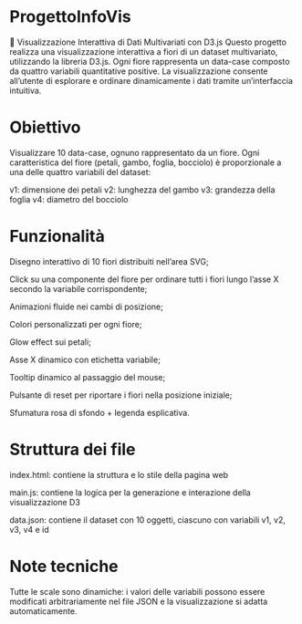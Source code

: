# ProgettoInfoVis
🌸 Visualizzazione Interattiva di Dati Multivariati con D3.js
Questo progetto realizza una visualizzazione interattiva a fiori di un dataset multivariato, utilizzando la libreria D3.js. Ogni fiore rappresenta un data-case composto da quattro variabili quantitative positive. La visualizzazione consente all’utente di esplorare e ordinare dinamicamente i dati tramite un’interfaccia intuitiva.

# Obiettivo
Visualizzare 10 data-case, ognuno rappresentato da un fiore. Ogni caratteristica del fiore (petali, gambo, foglia, bocciolo) è proporzionale a una delle quattro variabili del dataset:

v1: dimensione dei petali
v2: lunghezza del gambo
v3: grandezza della foglia
v4: diametro del bocciolo

# Funzionalità
Disegno interattivo di 10 fiori distribuiti nell’area SVG;

Click su una componente del fiore per ordinare tutti i fiori lungo l’asse X secondo la variabile corrispondente;

Animazioni fluide nei cambi di posizione;

Colori personalizzati per ogni fiore;

Glow effect sui petali;

Asse X dinamico con etichetta variabile;

Tooltip dinamico al passaggio del mouse;

Pulsante di reset per riportare i fiori nella posizione iniziale;

Sfumatura rosa di sfondo + legenda esplicativa.

# Struttura dei file
index.html: contiene la struttura e lo stile della pagina web

main.js: contiene la logica per la generazione e interazione della visualizzazione D3

data.json: contiene il dataset con 10 oggetti, ciascuno con variabili v1, v2, v3, v4 e id


# Note tecniche
Tutte le scale sono dinamiche: i valori delle variabili possono essere modificati arbitrariamente nel file JSON e la visualizzazione si adatta automaticamente.


